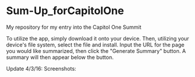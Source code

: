 # Sum-Up_forCapitolOne
My repository for my entry into the Capitol One Summit

To utilize the app, simply download it onto your device. Then,  utilizing your device's file system, select the file and install. Input the URL for the page you would like summarized, then click the "Generate Summary" button. A summary will then appear below the button.

Update 4/3/16: Screenshots:
